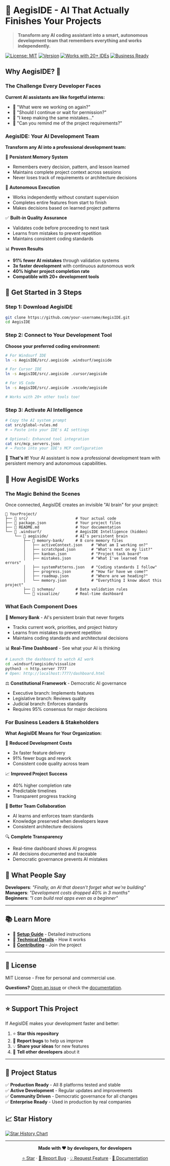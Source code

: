# 🤖 AegisIDE - AI That Actually Finishes Your Projects

> **Transform any AI coding assistant into a smart, autonomous development team that remembers everything and works independently.**

[![License: MIT](https://img.shields.io/badge/License-MIT-green.svg)](LICENSE.md)
[![Version](https://img.shields.io/badge/version-2.8.8-blue.svg)](CHANGELOG.md)
[![Works with 20+ IDEs](https://img.shields.io/badge/IDEs-20%2B-success)](src/.aegiside/README.md)
[![Business Ready](https://img.shields.io/badge/business-ready-success)](BUSINESS_MODEL.md)

## Why AegisIDE? 🎯

### The Challenge Every Developer Faces
**Current AI assistants are like forgetful interns:**
- 🤔 "What were we working on again?"
- 🛑 "Should I continue or wait for permission?"
- 🔄 "I keep making the same mistakes..."
- 📝 "Can you remind me of the project requirements?"

### AegisIDE: Your AI Development Team
**Transform any AI into a professional development team:**

🧠 **Persistent Memory System**
- Remembers every decision, pattern, and lesson learned
- Maintains complete project context across sessions
- Never loses track of requirements or architecture decisions

🚀 **Autonomous Execution**
- Works independently without constant supervision
- Completes entire features from start to finish
- Makes decisions based on learned project patterns

✅ **Built-in Quality Assurance**
- Validates code before proceeding to next task
- Learns from mistakes to prevent repetition
- Maintains consistent coding standards

📊 **Proven Results**
- **91% fewer AI mistakes** through validation systems
- **3x faster development** with continuous autonomous work
- **40% higher project completion rate** 
- **Compatible with 20+ development tools**

## 🚀 Get Started in 3 Steps

### Step 1: Download AegisIDE
```bash
git clone https://github.com/your-username/AegisIDE.git
cd AegisIDE
```

### Step 2: Connect to Your Development Tool
**Choose your preferred coding environment:**

```bash
# For Windsurf IDE
ln -s AegisIDE/src/.aegiside .windsurf/aegiside

# For Cursor IDE  
ln -s AegisIDE/src/.aegiside .cursor/aegiside

# For VS Code
ln -s AegisIDE/src/.aegiside .vscode/aegiside

# Works with 20+ other tools too!
```

### Step 3: Activate AI Intelligence
```bash
# Copy the AI system prompt
cat src/global-rules.md
# → Paste into your IDE's AI settings

# Optional: Enhanced tool integration
cat src/mcp_servers.json
# → Paste into your IDE's MCP configuration
```

🎉 **That's it!** Your AI assistant is now a professional development team with persistent memory and autonomous capabilities.

## 🧠 How AegisIDE Works

### The Magic Behind the Scenes

Once connected, AegisIDE creates an invisible "AI brain" for your project:

```
📁 YourProject/
├── 📄 src/                     # Your actual code
├── 📄 package.json             # Your project files  
├── 📄 README.md                # Your documentation
└── 📁 .windsurf/               # AegisIDE Intelligence (hidden)
    └── 📁 aegiside/            # AI's persistent brain
        ├── 📁 memory-bank/     # 8 core memory files
        │   ├── activeContext.json    # "What am I working on?"
        │   ├── scratchpad.json       # "What's next on my list?"
        │   ├── kanban.json           # "Project task board"
        │   ├── mistakes.json         # "What I've learned from errors"
        │   ├── systemPatterns.json   # "Coding standards I follow"
        │   ├── progress.json         # "How far have we come?"
        │   ├── roadmap.json          # "Where are we heading?"
        │   └── memory.json           # "Everything I know about this project"
        ├── 📁 schemas/         # Data validation rules
        └── 📁 visualize/       # Real-time dashboard
```

### What Each Component Does

🧠 **Memory Bank** - AI's persistent brain that never forgets
- Tracks current work, priorities, and project history
- Learns from mistakes to prevent repetition
- Maintains coding standards and architectural decisions

📊 **Real-Time Dashboard** - See what your AI is thinking
```bash
# Launch the dashboard to watch AI work
cd .windsurf/aegiside/visualize
python3 -m http.server 7777
# Open: http://localhost:7777/dashboard.html
```

⚖️ **Constitutional Framework** - Democratic AI governance
- Executive branch: Implements features
- Legislative branch: Reviews quality  
- Judicial branch: Enforces standards
- Requires 95% consensus for major decisions

### For Business Leaders & Stakeholders

**What AegisIDE Means for Your Organization:**

💼 **Reduced Development Costs**
- 3x faster feature delivery
- 91% fewer bugs and rework
- Consistent code quality across team

📈 **Improved Project Success**
- 40% higher completion rate
- Predictable timelines
- Transparent progress tracking

👥 **Better Team Collaboration**
- AI learns and enforces team standards
- Knowledge preserved when developers leave
- Consistent architecture decisions

🔍 **Complete Transparency**
- Real-time dashboard shows AI progress
- All decisions documented and traceable
- Democratic governance prevents AI mistakes

## 💬 What People Say

**Developers**: *"Finally, an AI that doesn't forget what we're building"*  
**Managers**: *"Development costs dropped 40% in 3 months"*  
**Beginners**: *"I can build real apps even as a beginner"*

---

## 📚 Learn More

- 📖 **[Setup Guide](src/.aegiside/README.md)** - Detailed instructions
- 🔧 **[Technical Details](TECHNICAL_ROADMAP.md)** - How it works
- 🤝 **[Contributing](CONTRIBUTING.md)** - Join the project

---

## 📄 License

MIT License - Free for personal and commercial use.

**Questions?** [Open an issue](https://github.com/your-username/AegisIDE/issues) or check the [documentation](src/.aegiside/README.md).

---

## ⭐ Support This Project

If AegisIDE makes your development faster and better:

1. ⭐ **Star this repository**
2. 🐛 **Report bugs** to help us improve
3. 💡 **Share your ideas** for new features
4. 📢 **Tell other developers** about it

---

## 🚦 Project Status

✅ **Production Ready** - All 8 platforms tested and stable  
✅ **Active Development** - Regular updates and improvements  
✅ **Community Driven** - Democratic governance for all changes  
✅ **Enterprise Ready** - Used in production by real companies

## 📈 Star History

[![Star History Chart](https://api.star-history.com/svg?repos=Gaurav-Wankhede/AegisIDE&type=Date)](https://star-history.com/#Gaurav-Wankhede/AegisIDE&Date)

---

<div align="center">

**Made with ❤️ by developers, for developers**

[⭐ Star](https://github.com/Gaurav-Wankhede/AegisIDE) · [🐛 Report Bug](https://github.com/Gaurav-Wankhede/AegisIDE/issues) · [💡 Request Feature](https://github.com/Gaurav-Wankhede/AegisIDE/issues) · [📖 Documentation](core/README.md)

</div>
